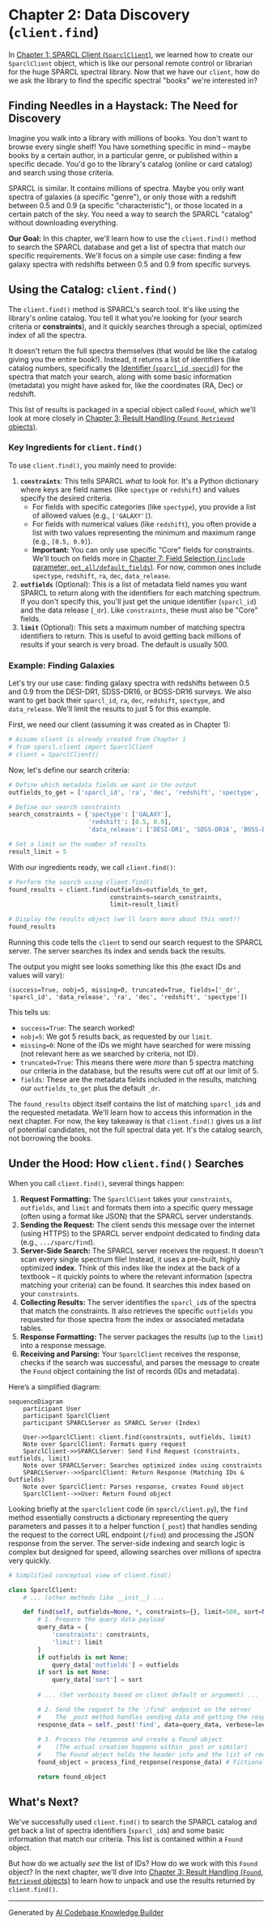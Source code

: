 # Chapter 2: Data Discovery (`client.find`)

In [Chapter 1: SPARCL Client (`SparclClient`)](01_sparcl_client___sparclclient___.md), we learned how to create our `SparclClient` object, which is like our personal remote control or librarian for the huge SPARCL spectral library. Now that we have our `client`, how do we ask the library to find the specific spectral "books" we're interested in?

## Finding Needles in a Haystack: The Need for Discovery

Imagine you walk into a library with millions of books. You don't want to browse every single shelf! You have something specific in mind – maybe books by a certain author, in a particular genre, or published within a specific decade. You'd go to the library's catalog (online or card catalog) and search using those criteria.

SPARCL is similar. It contains millions of spectra. Maybe you only want spectra of galaxies (a specific "genre"), or only those with a redshift between 0.5 and 0.9 (a specific "characteristic"), or those located in a certain patch of the sky. You need a way to search the SPARCL "catalog" without downloading everything.

**Our Goal:** In this chapter, we'll learn how to use the `client.find()` method to search the SPARCL database and get a list of spectra that match our specific requirements. We'll focus on a simple use case: finding a few galaxy spectra with redshifts between 0.5 and 0.9 from specific surveys.

## Using the Catalog: `client.find()`

The `client.find()` method is SPARCL's search tool. It's like using the library's online catalog. You tell it what you're looking for (your search criteria or **constraints**), and it quickly searches through a special, optimized index of all the spectra.

It doesn't return the full spectra themselves (that would be like the catalog giving you the entire book!). Instead, it returns a list of identifiers (like catalog numbers, specifically the [Identifier (`sparcl_id`, `specid`)](04_identifier___sparcl_id____specid___.md)) for the spectra that match your search, along with some basic information (metadata) you might have asked for, like the coordinates (RA, Dec) or redshift.

This list of results is packaged in a special object called `Found`, which we'll look at more closely in [Chapter 3: Result Handling (`Found`, `Retrieved` objects)](03_result_handling___found____retrieved__objects__.md).

### Key Ingredients for `client.find()`

To use `client.find()`, you mainly need to provide:

1.  **`constraints`**: This tells SPARCL *what* to look for. It's a Python dictionary where keys are field names (like `spectype` or `redshift`) and values specify the desired criteria.
    *   For fields with specific categories (like `spectype`), you provide a list of allowed values (e.g., `['GALAXY']`).
    *   For fields with numerical values (like `redshift`), you often provide a list with two values representing the minimum and maximum range (e.g., `[0.5, 0.9]`).
    *   **Important:** You can only use specific "Core" fields for constraints. We'll touch on fields more in [Chapter 7: Field Selection (`include` parameter, `get_all/default_fields`)](07_field_selection___include__parameter___get_all_default_fields___.md). For now, common ones include `spectype`, `redshift`, `ra`, `dec`, `data_release`.
2.  **`outfields`** (Optional): This is a list of metadata field names you want SPARCL to return along with the identifiers for each matching spectrum. If you don't specify this, you'll just get the unique identifier (`sparcl_id`) and the data release (`_dr`). Like `constraints`, these must also be "Core" fields.
3.  **`limit`** (Optional): This sets a maximum number of matching spectra identifiers to return. This is useful to avoid getting back millions of results if your search is very broad. The default is usually 500.

### Example: Finding Galaxies

Let's try our use case: finding galaxy spectra with redshifts between 0.5 and 0.9 from the DESI-DR1, SDSS-DR16, or BOSS-DR16 surveys. We also want to get back their `sparcl_id`, `ra`, `dec`, `redshift`, `spectype`, and `data_release`. We'll limit the results to just 5 for this example.

First, we need our client (assuming it was created as in Chapter 1):
```python
# Assume client is already created from Chapter 1
# from sparcl.client import SparclClient
# client = SparclClient()
```

Now, let's define our search criteria:

```python
# Define which metadata fields we want in the output
outfields_to_get = ['sparcl_id', 'ra', 'dec', 'redshift', 'spectype', 'data_release']

# Define our search constraints
search_constraints = {'spectype': ['GALAXY'],
                      'redshift': [0.5, 0.9],
                      'data_release': ['DESI-DR1', 'SDSS-DR16', 'BOSS-DR16']}

# Set a limit on the number of results
result_limit = 5
```

With our ingredients ready, we call `client.find()`:

```python
# Perform the search using client.find()
found_results = client.find(outfields=outfields_to_get,
                            constraints=search_constraints,
                            limit=result_limit)

# Display the results object (we'll learn more about this next!)
found_results
```

Running this code tells the `client` to send our search request to the SPARCL server. The server searches its index and sends back the results.

The output you might see looks something like this (the exact IDs and values will vary):

```text
(success=True, nobj=5, missing=0, truncated=True, fields=['_dr', 'sparcl_id', 'data_release', 'ra', 'dec', 'redshift', 'spectype'])
```

This tells us:
*   `success=True`: The search worked!
*   `nobj=5`: We got 5 results back, as requested by our `limit`.
*   `missing=0`: None of the IDs we might have searched for were missing (not relevant here as we searched by criteria, not ID).
*   `truncated=True`: This means there were *more* than 5 spectra matching our criteria in the database, but the results were cut off at our limit of 5.
*   `fields`: These are the metadata fields included in the results, matching our `outfields_to_get` plus the default `_dr`.

The `found_results` object itself contains the list of matching `sparcl_id`s and the requested metadata. We'll learn how to access this information in the next chapter. For now, the key takeaway is that `client.find()` gives us a *list* of potential candidates, not the full spectral data yet. It's the catalog search, not borrowing the books.

## Under the Hood: How `client.find()` Searches

When you call `client.find()`, several things happen:

1.  **Request Formatting:** The `SparclClient` takes your `constraints`, `outfields`, and `limit` and formats them into a specific query message (often using a format like JSON) that the SPARCL server understands.
2.  **Sending the Request:** The client sends this message over the internet (using HTTPS) to the SPARCL server endpoint dedicated to finding data (e.g., `.../sparc/find`).
3.  **Server-Side Search:** The SPARCL server receives the request. It doesn't scan every single spectrum file! Instead, it uses a pre-built, highly optimized **index**. Think of this index like the index at the back of a textbook – it quickly points to where the relevant information (spectra matching your criteria) can be found. It searches this index based on your `constraints`.
4.  **Collecting Results:** The server identifies the `sparcl_id`s of the spectra that match the constraints. It also retrieves the specific `outfields` you requested for those spectra from the index or associated metadata tables.
5.  **Response Formatting:** The server packages the results (up to the `limit`) into a response message.
6.  **Receiving and Parsing:** Your `SparclClient` receives the response, checks if the search was successful, and parses the message to create the `Found` object containing the list of records (IDs and metadata).

Here’s a simplified diagram:

```mermaid
sequenceDiagram
    participant User
    participant SparclClient
    participant SPARCLServer as SPARCL Server (Index)

    User->>SparclClient: client.find(constraints, outfields, limit)
    Note over SparclClient: Formats query request
    SparclClient->>SPARCLServer: Send Find Request (constraints, outfields, limit)
    Note over SPARCLServer: Searches optimized index using constraints
    SPARCLServer-->>SparclClient: Return Response (Matching IDs & Outfields)
    Note over SparclClient: Parses response, creates Found object
    SparclClient-->>User: Return Found object
```

Looking briefly at the `sparclclient` code (in `sparcl/client.py`), the `find` method essentially constructs a dictionary representing the query parameters and passes it to a helper function (`_post`) that handles sending the request to the correct URL endpoint (`/find`) and processing the JSON response from the server. The server-side indexing and search logic is complex but designed for speed, allowing searches over millions of spectra very quickly.

```python
# Simplified conceptual view of client.find()

class SparclClient:
    # ... (other methods like __init__) ...

    def find(self, outfields=None, *, constraints={}, limit=500, sort=None, verbose=None):
        # 1. Prepare the query data payload
        query_data = {
            'constraints': constraints,
            'limit': limit
        }
        if outfields is not None:
            query_data['outfields'] = outfields
        if sort is not None:
            query_data['sort'] = sort
        
        # ... (Set verbosity based on client default or argument) ...

        # 2. Send the request to the '/find' endpoint on the server
        #    The _post method handles sending data and getting the response
        response_data = self._post('find', data=query_data, verbose=local_verbose) 
                                    
        # 3. Process the response and create a Found object
        #    (The actual creation happens within _post or similar)
        #    The Found object holds the header info and the list of records
        found_object = process_find_response(response_data) # Fictional processing step

        return found_object 
```

## What's Next?

We've successfully used `client.find()` to search the SPARCL catalog and get back a list of spectra identifiers (`sparcl_id`s) and some basic information that match our criteria. This list is contained within a `Found` object.

But how do we actually *see* the list of IDs? How do we work with this `Found` object? In the next chapter, we'll dive into [Chapter 3: Result Handling (`Found`, `Retrieved` objects)](03_result_handling___found____retrieved__objects__.md) to learn how to unpack and use the results returned by `client.find()`.

---

Generated by [AI Codebase Knowledge Builder](https://github.com/The-Pocket/Tutorial-Codebase-Knowledge)